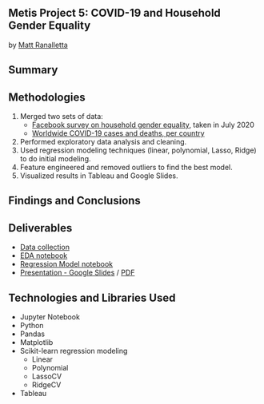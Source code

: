 ## Metis Project 5: COVID-19 and Household Gender Equality

by [Matt Ranalletta](https://www.linkedin.com/in/matthewranalletta/)

## Summary


## Methodologies

1. Merged two sets of data:
   - [Facebook survey on household gender equality](https://github.com/mattranalletta/05-gender-equality-COVID-19/blob/main/data/sog_agg_country.csv), taken in July 2020
   - [Worldwide COVID-19 cases and deaths, per country](https://github.com/mattranalletta/05-gender-equality-COVID-19/blob/main/data/owid-covid-data.csv)
2. Performed exploratory data analysis and cleaning.
3. Used regression modeling techniques (linear, polynomial, Lasso, Ridge) to do initial modeling.
4. Feature engineered and removed outliers to find the best model.
5. Visualized results in Tableau and Google Slides.

## Findings and Conclusions



## Deliverables

- [Data collection]()
- [EDA notebook](https://github.com/mattranalletta/05-gender-equality-COVID-19/blob/main/code/covid_EDA.ipynb)
- [Regression Model notebook](https://github.com/mattranalletta/05-gender-equality-COVID-19/blob/main/code/covid_regression.ipynb)
- [Presentation - Google Slides](https://docs.google.com/presentation/d/1vzg987GceCEmjcfCDQ6YUQ-qbpBd01dMGILZwP2vn5E/edit?usp=sharing) / [PDF](https://github.com/mattranalletta/05-gender-equality-COVID-19/blob/main/presentation/Household%20Gender%20Equality%20during%20COVID-19.pdf)

## Technologies and Libraries Used

- Jupyter Notebook
- Python
- Pandas
- Matplotlib
- Scikit-learn regression modeling
   - Linear 
   - Polynomial
   - LassoCV
   - RidgeCV
- Tableau

